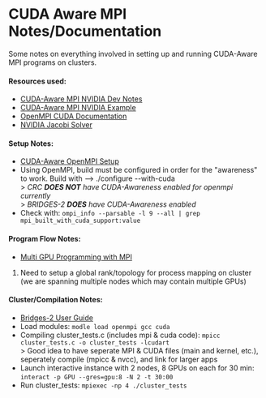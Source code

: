 # CUDA Aware MPI Notes/Documentation
 
Some notes on everything involved in setting up and running CUDA-Aware MPI programs on clusters.  

#### Resources used:  
   - [CUDA-Aware MPI NVIDIA Dev Notes](https://developer.nvidia.com/blog/introduction-cuda-aware-mpi/)  
   - [CUDA-Aware MPI NVIDIA Example](https://github.com/NVIDIA-developer-blog/code-samples/blob/master/posts/cuda-aware-mpi-example/src/CUDA_Aware_MPI.c)
   - [OpenMPI CUDA Documentation](https://www.open-mpi.org/faq/?category=runcuda)
   - [NVIDIA Jacobi Solver](https://github.com/NVIDIA-developer-blog/code-samples)

#### Setup Notes:  
   - [CUDA-Aware OpenMPI Setup](https://kose-y.github.io/blog/2017/12/installing-cuda-aware-mpi/)  
   - Using OpenMPI, build must be configured in order for the "awareness" to work. Build with --> ./configure --with-cuda  
              > *CRC **DOES NOT** have CUDA-Awareness enabled for openmpi currently*  
              > *BRIDGES-2 **DOES** have CUDA-Awareness enabled*
   - Check with: `ompi_info --parsable -l 9 --all | grep mpi_built_with_cuda_support:value`
             
#### Program Flow Notes:  
   - [Multi GPU Programming with MPI](https://developer.nvidia.com/gtc/2020/video/s21067)
   
   1. Need to setup a global rank/topology for process mapping on cluster (we are spanning multiple nodes which may contain multiple GPUs)

#### Cluster/Compilation Notes:
   - [Bridges-2 User Guide](https://www.psc.edu/resources/bridges-2/user-guide-2/#intro)
   - Load modules: `modle load openmpi gcc cuda`
   - Compiling cluster_tests.c (includes mpi & cuda code): `mpicc cluster_tests.c -o cluster_tests -lcudart`  
              > Good idea to have seperate MPI & CUDA files (main and kernel, etc.), seperately compile (mpicc & nvcc), and link for larger apps
   - Launch interactive instance with 2 nodes, 8 GPUs on each for 30 min: `interact -p GPU --gres=gpu:8 -N 2 -t 30:00`
   - Run cluster_tests: `mpiexec -np 4 ./cluster_tests`
 



